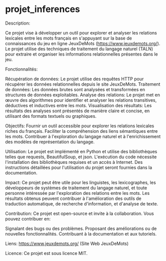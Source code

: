 # projet_inferences

Description:

Ce projet vise à développer un outil pour explorer et analyser les relations lexicales entre les mots français en s'appuyant sur la base de connaissances du jeu en ligne JeuxDeMots (https://www.jeuxdemots.org/). Le projet utilise des techniques de traitement du langage naturel (TALN) pour extraire et organiser les informations relationnelles présentes dans le jeu.

Fonctionnalités:

Récupération de données: Le projet utilise des requêtes HTTP pour récupérer les données relationnelles depuis le site JeuxDeMots.
Traitement de données: Les données brutes sont analysées et transformées en structures de données exploitables.
Analyse des relations: Le projet met en œuvre des algorithmes pour identifier et analyser les relations transitives, déductives et inductives entre les mots.
Visualisation des résultats: Les résultats des analyses sont présentés de manière claire et concise, en utilisant des formats textuels ou graphiques.

Objectifs:
Fournir un outil accessible pour explorer les relations lexicales riches du français.
Faciliter la compréhension des liens sémantiques entre les mots.
Contribuer à l'exploration du langage naturel et à l'enrichissement des modèles de représentation du langage.

Utilisation:
Le projet est implémenté en Python et utilise des bibliothèques telles que requests, BeautifulSoup, et json.
L'exécution du code nécessite l'installation des bibliothèques requises et un accès à Internet.
Des instructions détaillées pour l'utilisation du projet seront fournies dans la documentation.

Impact:
Ce projet peut être utile pour les linguistes, les lexicographes, les développeurs de systèmes de traitement du langage naturel, et toute personne intéressée par l'exploration des relations entre les mots.
Les résultats obtenus peuvent contribuer à l'amélioration des outils de traduction automatique, de recherche d'information, et d'analyse de texte.

Contribution:
Ce projet est open-source et invite à la collaboration. Vous pouvez contribuer en:

Signalant des bugs ou des problèmes.
Proposant des améliorations ou de nouvelles fonctionnalités.
Contribuant à la documentation et aux tutoriels.

Liens:
https://www.jeuxdemots.org/ (Site Web JeuxDeMots)

Licence:
Ce projet est sous licence MIT.
